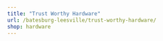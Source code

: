 ```yaml
---
title: "Trust Worthy Hardware"
url: /batesburg-leesville/trust-worthy-hardware/
shop: hardware
---
```

